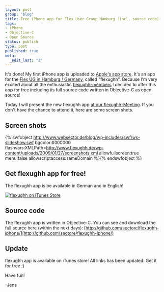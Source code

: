 ```yaml
--- 
layout: post
group: 'blog'
title: Free iPhone app for Flex User Group Hamburg (incl. source code)
tags: 
- iPhone
- Objective-C
- Open Source
status: publish
type: post
published: true
meta: 
  _edit_last: "2"
---
```

It's done! My first iPhone app is uploaded to [Apple's app store](http://www.apple.com/iphone/appstore/). It's an app for the [Flex UG in Hamburg / Germany](http://www.flexughh.de), called "flexughh". Because I'm very excited about all the enthusiastic [flexughh-members](http://www.xing.com/net/flexughh/) I decided to offer this app for free including its full source code written in Objective-C as open source!

Today I will present the new flexughh app [at our flexughh-Meeting](http://www.flexughh.de/2009/01/07/flexughh-meeting-27012009-alger-werft-einfuhrung-in-blazeds/). If you don't have the chance to attend it, here are some screen shots.

<!--more-->

## Screen shots

{% swfobject http://www.websector.de/blog/wp-includes/swf/ws-slideshow.swf bgcolor:#000000 flashvars:XMLPath=http://www.flexughh.de/wp-content/uploads/2009/01/27/screenshots.xml allowfullscreen:true menu:false allowscriptaccess:sameDomain %}{% endswfobject %}

## Get flexughh app for free!

The flexughh app is be available in German and in English!

[![flexughh on iTunes Store](http://www.websector.de/blog/wp-content/uploads/2009/01/27/flexughh_iTunesStore_en.png)](http://itunes.apple.com/WebObjects/MZStore.woa/wa/viewSoftware?id=303635605&mt=8)

## Source code

The flexughh app is written in Objective-C. You can see and download the full source here (within the next days):
[http://github.com/sectore/flexughh-iphone/](http://github.com/sectore/flexughh-iphone/)

## Update

flexughh app is available on iTunes store! All links has been updated. Get it for free ;)


Have fun!

-Jens
